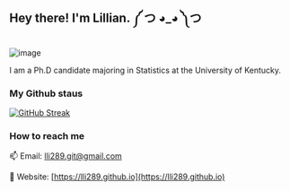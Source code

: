 <h2> Hey there! I'm Lillian. ༼ つ ◕_◕ ༽つ </h2>

![image](https://github.com/saadeghi/saadeghi/blob/master/dino.gif)   

I am a Ph.D candidate majoring in Statistics at the University of Kentucky.

### My Github staus

[![GitHub Streak](https://github-readme-streak-stats.herokuapp.com?user=lli289&theme=neon&hide_border=true&date_format=M%20j%5B%2C%20Y%5D)](https://git.io/streak-stats)

<p align="center">
  
### How to reach me
📫 Email: lli289.git@gmail.com
  
📰 Website: [https://lli289.github.io](https://lli289.github.io)
  
<!--
**lli289/lli289** is a ✨ _special_ ✨ repository because its `README.md` (this file) appears on your GitHub profile.


- 🔭 I’m currently working on ...
- 🌱 I’m currently learning ...
- 👯 I’m looking to collaborate on ...
- 🤔 I’m looking for help with ...
- 💬 Ask me about ...
- 📫 How to reach me: ...
- 😄 Pronouns: ...
- ⚡ Fun fact: ...
-->
